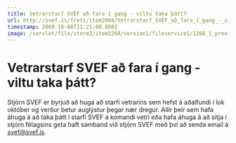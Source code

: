 ```yaml
---
title: Vetrarstarf SVEF að fara í gang - viltu taka þátt?
url: http://svef.is/frett/item2004/Vetrarstarf_SVEF_að_fara_í_gang_-_viltu_taka_þátt?
timestamp: 2009-10-08T11:25:00.000Z
image: /servlet/file/store2/item1268/version1/fileservice1/1268_1_preview.jpg
---
```


# Vetrarstarf SVEF að fara í gang - viltu taka þátt?

Stjórn SVEF er byrjuð að huga að starfi vetrarins sem hefst á aðalfundi í lok október og verður betur auglýstur þegar nær dregur. Allir þeir sem hafa áhuga á að taka þátt í starfi SVEF á komandi vetri eða hafa áhuga á að sitja í stjórn félagsins geta haft samband við stjórn SVEF með því að senda email á svef@svef.is.
